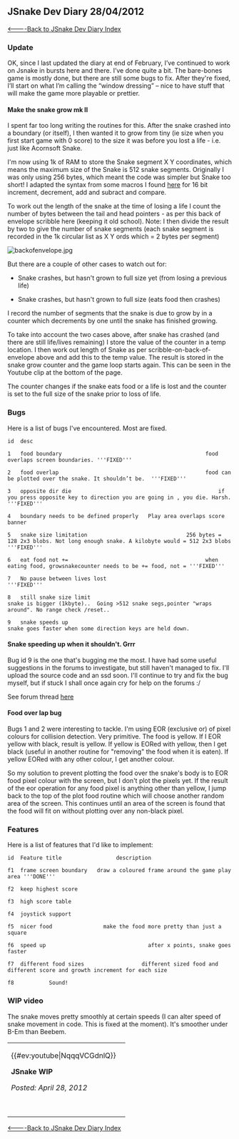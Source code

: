 ## JSnake Dev Diary 28/04/2012

[&lt;----Back to JSnake Dev Diary Index](JSnakeDevDiary "wikilink")

### Update

OK, since I last updated the diary at end of February, I’ve continued to work on Jsnake in bursts here and there. I’ve done quite a bit. The bare-bones game is mostly done, but there are still some bugs to fix. After they're fixed, I’ll start on what I’m calling the “window dressing” – nice to have stuff that will make the game more playable or prettier.

#### Make the snake grow mk II

I spent far too long writing the routines for this. After the snake crashed into a boundary (or itself), I then wanted it to grow from tiny (ie size when you first start game with 0 score) to the size it was before you lost a life - i.e. just like Acornsoft Snake.

I'm now using 1k of RAM to store the Snake segment X Y coordinates, which means the maximum size of the Snake is 512 snake segments. Originally I was only using 256 bytes, which meant the code was simpler but Snake too short! I adapted the syntax from some macros I found [here](http://www.obelisk.demon.co.uk/6502/algorithms.html) for 16 bit increment, decrement, add and subract and compare.

To work out the length of the snake at the time of losing a life I count the number of bytes between the tail and head pointers - as per this back of envelope scribble here (keeping it old school). Note: I then divide the result by two to give the number of snake segments (each snake segment is recorded in the 1k circular list as X Y ords which = 2 bytes per segment)

![](./images/backofenvelope.jpg "backofenvelope.jpg")

But there are a couple of other cases to watch out for:

- Snake crashes, but hasn't grown to full size yet (from losing a previous life)

- Snake crashes, but hasn't grown to full size (eats food then crashes)

I record the number of segments that the snake is due to grow by in a counter which decrements by one until the snake has finished growing.

To take into account the two cases above, after snake has crashed (and there are still life/lives remaining) I store the value of the counter in a temp location. I then work out length of Snake as per scribble-on-back-of-envelope above and add this to the temp value. The result is stored in the snake grow counter and the game loop starts again. This can be seen in the Youtube clip at the bottom of the page.

The counter changes if the snake eats food or a life is lost and the counter is set to the full size of the snake prior to loss of life.

### Bugs

Here is a list of bugs I've encountered. Most are fixed.

<tt>

    id  desc

    1   food boundary                                             food overlaps screen boundaries. '''FIXED'''

    2   food overlap                                              food can be plotted over the snake. It shouldn’t be.  '''FIXED'''

    3   opposite dir die                                              if you press opposite key to direction you are going in , you die. Harsh. '''FIXED'''

    4   boundary needs to be defined properly   Play area overlaps score banner

    5   snake size limitation                               256 bytes = 128 2x3 blobs. Not long enough snake. A kilobyte would = 512 2x3 blobs '''FIXED'''

    6   eat food not +=                                           when eating food, growsnakecounter needs to be += food, not = '''FIXED'''

    7   No pause between lives lost                             '''FIXED'''

    8   still snake size limit                                          snake is bigger (1kbyte)..  Going >512 snake segs,pointer "wraps around". No range check /reset..

    9   snake speeds up                                               snake goes faster when some direction keys are held down.

</tt>

#### Snake speeding up when it shouldn't. Grrr

Bug id 9 is the one that's bugging me the most. I have had some useful suggestions in the forums to investigate, but still haven't managed to fix. I'll upload the source code and an ssd soon. I'll continue to try and fix the bug myself, but if stuck I shall once again cry for help on the forums :/

See forum thread [here](http://www.retrosoftware.co.uk/forum/viewtopic.php?f=73&t=763)

#### Food over lap bug

Bugs 1 and 2 were interesting to tackle. I'm using EOR (exclusive or) of pixel colours for collision detection. Very primitive. The food is yellow. If I EOR yellow with black, result is yellow. If yellow is EORed with yellow, then I get black (useful in another routine for "removing" the food when it is eaten). If yellow EORed with any other colour, I get another colour.

So my solution to prevent plotting the food over the snake's body is to EOR food pixel colour with the screen, but I don't plot the pixels yet. If the result of the eor operation for any food pixel is anything other than yellow, I jump back to the top of the plot food routine which will choose another random area of the screen. This continues until an area of the screen is found that the food will fit on without plotting over any non-black pixel.

### Features

Here is a list of features that I'd like to implement:

<tt>

    id  Feature title                 description

    f1  frame screen boundary   draw a coloured frame around the game play area '''DONE'''

    f2  keep highest score

    f3  high score table

    f4  joystick support

    f5  nicer food                make the food more pretty than just a square

    f6  speed up                                after x points, snake goes faster

    f7  different food sizes                  different sized food and different score and growth increment for each size

    f8           Sound!

</tt>

### WIP video

The snake moves pretty smoothly at certain speeds (I can alter speed of snake movement in code. This is fixed at the moment). It's smoother under B-Em than Beebem.

<table>

<tbody>

<tr class="odd">

<td><p>{{#ev:youtube|NqqqVCGdnlQ}}   <br />

<strong>JSnake WIP</strong><br />

<em>Posted: April 28, 2012</em><br />

<br />

</p></td>

</tr>

<tr class="even">

</tr>

</tbody>

</table>

[&lt;----Back to JSnake Dev Diary Index](JSnakeDevDiary "wikilink")
